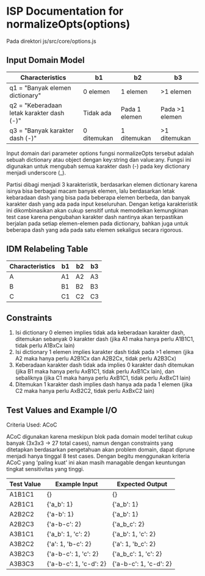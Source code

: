 # ISP Documentation for normalizeOpts(options) 
Pada direktori js/src/core/options.js

## Input Domain Model

| Characteristics                           | b1          | b2            | b3              |
|-------------------------------------------|-------------|---------------|-----------------|
| q1 = "Banyak elemen dictionary"           | 0 elemen    | 1 elemen      | >1 elemen       |
| q2 = "Keberadaan letak karakter dash (-)" | Tidak ada   | Pada 1 elemen | Pada >1 elemen  |
| q3 = "Banyak karakter dash (-)"           | 0 ditemukan | 1 ditemukan   | >1 ditemukan    |

Input domain dari parameter options fungsi normalizeOpts tersebut adalah sebuah dictionary atau object dengan key:string dan value:any. Fungsi ini digunakan untuk mengubah semua karakter dash (-) pada key dictionary menjadi underscore (_). 

Partisi dibagi menjadi 3 karakteristik, berdasarkan elemen dictionary karena isinya bisa berbagai macam banyak elemen, lalu berdasarkan letak kebaradaan dash yang bisa pada beberapa elemen berbeda, dan banyak karakter dash yang ada pada input keseluruhan. Dengan ketiga karakteristik ini dikombinasikan akan cukup sensitif untuk memodelkan kemungkinan test case karena pengubahan karakter dash nantinya akan terpastikan berjalan pada setiap elemen-elemen pada dictionary, bahkan juga untuk beberapa dash yang ada pada satu elemen sekaligus secara rigorous.

## IDM Relabeling Table

| Characteristics | b1  | b2  | b3  |
|-----------------|-----|-----|-----|
| A               | A1  | A2  | A3  |
| B               | B1  | B2  | B3  |
| C               | C1  | C2  | C3  |

## Constraints

1. Isi dictionary 0 elemen implies tidak ada keberadaan karakter dash, ditemukan sebanyak 0 karakter dash (jika A1 maka hanya perlu A1B1C1, tidak perlu A1BxCx lain)
2. Isi dictionary 1 elemen implies karakter dash tidak pada >1 elemen (jika A2 maka hanya perlu A2B1Cx dan A2B2Cx, tidak perlu A2B3Cx)
3. Keberadaan karakter dash tidak ada implies 0 karakter dash ditemukan (jika B1 maka hanya perlu AxB1C1, tidak perlu AxB1Cx lain), dan sebaliknya (jika C1 maka hanya perlu AxB1C1, tidak perlu AxBxC1 lain)
4. Ditemukan 1 karakter dash implies dash hanya ada pada 1 elemen (jika C2 maka hanya perlu AxB2C2, tidak perlu AxBxC2 lain)

## Test Values and Example I/O

Criteria Used: ACoC

ACoC digunakan karena meskipun blok pada domain model terlihat cukup banyak (3x3x3 -> 27 total cases), namun dengan constraints yang ditetapkan berdasarkan pengetahuan akan problem domain, dapat diprune menjadi hanya tinggal 8 test cases. Dengan begitu menggunakan kriteria ACoC yang 'paling kuat' ini akan masih managable dengan keuntungan tingkat sensitivitas yang tinggi.

| Test Value  | Example Input           | Expected Output         |
|-------------|-------------------------|-------------------------|
| A1B1C1      | {}                      | {}                      |
| A2B1C1      | {'a_b': 1}              | {'a_b': 1}              |
| A2B2C2      | {'a-b': 1}              | {'a_b': 1}              |
| A2B2C3      | {'a-b-c': 2}            | {'a_b_c': 2}            |
| A3B1C1      | {'a_b': 1, 'c': 2}      | {'a_b': 1, 'c': 2}      |
| A3B2C2      | {'a': 1, 'b-c': 2}      | {'a': 1, 'b_c': 2}      | 
| A3B2C3      | {'a-b-c': 1, 'c': 2}    | {'a_b_c': 1, 'c': 2}    | 
| A3B3C3      | {'a-b-c': 1, 'c-d': 2}  | {'a-b-c': 1, 'c-d': 2}  | 
